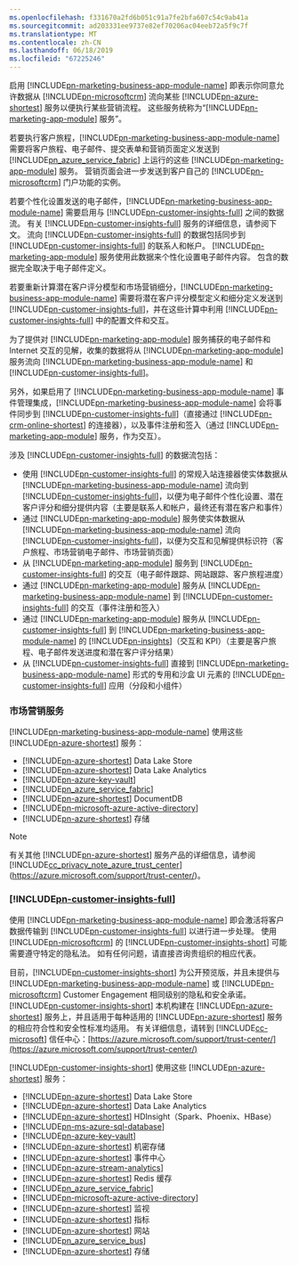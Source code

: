 ```yaml
---
ms.openlocfilehash: f331670a2fd6b051c91a7fe2bfa607c54c9ab41a
ms.sourcegitcommit: ad203331ee9737e82ef70206ac04eeb72a5f9c7f
ms.translationtype: MT
ms.contentlocale: zh-CN
ms.lasthandoff: 06/18/2019
ms.locfileid: "67225246"
---
```

启用 [!INCLUDE[pn-marketing-business-app-module-name](../includes/pn-marketing-business-app-module-name.md)] 即表示你同意允许数据从 [!INCLUDE[pn-microsoftcrm](../includes/pn-microsoftcrm.md)] 流向某些 [!INCLUDE[pn-azure-shortest](../includes/pn-azure-shortest.md)] 服务以便执行某些营销流程。 这些服务统称为“[!INCLUDE[pn-marketing-app-module](../includes/pn-marketing-app-module.md)] 服务”。

若要执行客户旅程，[!INCLUDE[pn-marketing-business-app-module-name](../includes/pn-marketing-business-app-module-name.md)] 需要将客户旅程、电子邮件、提交表单和营销页面定义发送到 [!INCLUDE[pn_azure_service_fabric](../includes/pn_azure_service_fabric.md)] 上运行的这些 [!INCLUDE[pn-marketing-app-module](../includes/pn-marketing-app-module.md)] 服务。 营销页面会进一步发送到客户自己的 [!INCLUDE[pn-microsoftcrm](../includes/pn-microsoftcrm.md)] 门户功能的实例。

若要个性化设置发送的电子邮件，[!INCLUDE[pn-marketing-business-app-module-name](../includes/pn-marketing-business-app-module-name.md)] 需要启用与 [!INCLUDE[pn-customer-insights-full](../includes/pn-customer-insights-full.md)] 之间的数据流。 有关 [!INCLUDE[pn-customer-insights-full](../includes/pn-customer-insights-full.md)] 服务的详细信息，请参阅下文。 流向 [!INCLUDE[pn-customer-insights-full](../includes/pn-customer-insights-full.md)] 的数据包括同步到 [!INCLUDE[pn-customer-insights-full](../includes/pn-customer-insights-full.md)] 的联系人和帐户。 [!INCLUDE[pn-marketing-app-module](../includes/pn-marketing-app-module.md)] 服务使用此数据来个性化设置电子邮件内容。 包含的数据完全取决于电子邮件定义。

若要重新计算潜在客户评分模型和市场营销细分，[!INCLUDE[pn-marketing-business-app-module-name](../includes/pn-marketing-business-app-module-name.md)] 需要将潜在客户评分模型定义和细分定义发送到 [!INCLUDE[pn-customer-insights-full](../includes/pn-customer-insights-full.md)]，并在这些计算中利用 [!INCLUDE[pn-customer-insights-full](../includes/pn-customer-insights-full.md)] 中的配置文件和交互。

为了提供对 [!INCLUDE[pn-marketing-app-module](../includes/pn-marketing-app-module.md)] 服务捕获的电子邮件和 Internet 交互的见解，收集的数据将从 [!INCLUDE[pn-marketing-app-module](../includes/pn-marketing-app-module.md)] 服务流向 [!INCLUDE[pn-marketing-business-app-module-name](../includes/pn-marketing-business-app-module-name.md)] 和 [!INCLUDE[pn-customer-insights-full](../includes/pn-customer-insights-full.md)]。

另外，如果启用了 [!INCLUDE[pn-marketing-business-app-module-name](../includes/pn-marketing-business-app-module-name.md)] 事件管理集成，[!INCLUDE[pn-marketing-business-app-module-name](../includes/pn-marketing-business-app-module-name.md)] 会将事件同步到 [!INCLUDE[pn-customer-insights-full](../includes/pn-customer-insights-full.md)]（直接通过 [!INCLUDE[pn-crm-online-shortest](../includes/pn-crm-online-shortest.md)] 的连接器），以及事件注册和签入（通过 [!INCLUDE[pn-marketing-app-module](../includes/pn-marketing-app-module.md)] 服务，作为交互）。

涉及 [!INCLUDE[pn-customer-insights-full](../includes/pn-customer-insights-full.md)] 的数据流包括：
- 使用 [!INCLUDE[pn-customer-insights-full](../includes/pn-customer-insights-full.md)] 的常规入站连接器使实体数据从 [!INCLUDE[pn-marketing-business-app-module-name](../includes/pn-marketing-business-app-module-name.md)] 流向到 [!INCLUDE[pn-customer-insights-full](../includes/pn-customer-insights-full.md)]，以便为电子邮件个性化设置、潜在客户评分和细分提供内容（主要是联系人和帐户，最终还有潜在客户和事件）
- 通过 [!INCLUDE[pn-marketing-app-module](../includes/pn-marketing-app-module.md)] 服务使实体数据从 [!INCLUDE[pn-marketing-business-app-module-name](../includes/pn-marketing-business-app-module-name.md)] 流向 [!INCLUDE[pn-customer-insights-full](../includes/pn-customer-insights-full.md)]，以便为交互和见解提供标识符（客户旅程、市场营销电子邮件、市场营销页面）
- 从 [!INCLUDE[pn-marketing-app-module](../includes/pn-marketing-app-module.md)] 服务到 [!INCLUDE[pn-customer-insights-full](../includes/pn-customer-insights-full.md)] 的交互（电子邮件跟踪、网站跟踪、客户旅程进度）
- 通过 [!INCLUDE[pn-marketing-app-module](../includes/pn-marketing-app-module.md)] 服务从 [!INCLUDE[pn-marketing-business-app-module-name](../includes/pn-marketing-business-app-module-name.md)] 到 [!INCLUDE[pn-customer-insights-full](../includes/pn-customer-insights-full.md)] 的交互（事件注册和签入）
- 通过 [!INCLUDE[pn-marketing-app-module](../includes/pn-marketing-app-module.md)] 服务从 [!INCLUDE[pn-customer-insights-full](../includes/pn-customer-insights-full.md)] 到 [!INCLUDE[pn-marketing-business-app-module-name](../includes/pn-marketing-business-app-module-name.md)] 的 [!INCLUDE[pn-insights](../includes/pn-insights.md)]（交互和 KPI）（主要是客户旅程、电子邮件发送进度和潜在客户评分结果）
- 从 [!INCLUDE[pn-customer-insights-full](../includes/pn-customer-insights-full.md)] 直接到 [!INCLUDE[pn-marketing-business-app-module-name](../includes/pn-marketing-business-app-module-name.md)] 形式的专用和沙盒 UI 元素的 [!INCLUDE[pn-customer-insights-full](../includes/pn-customer-insights-full.md)] 应用（分段和小组件）

### <a name="marketing-services"></a>市场营销服务

[!INCLUDE[pn-marketing-business-app-module-name](../includes/pn-marketing-business-app-module-name.md)] 使用这些 [!INCLUDE[pn-azure-shortest](../includes/pn-azure-shortest.md)] 服务：

- [!INCLUDE[pn-azure-shortest](../includes/pn-azure-shortest.md)] Data Lake Store
- [!INCLUDE[pn-azure-shortest](../includes/pn-azure-shortest.md)] Data Lake Analytics
- [!INCLUDE[pn-azure-key-vault](../includes/pn-azure-key-vault.md)]
- [!INCLUDE[pn_azure_service_fabric](../includes/pn_azure_service_fabric.md)]
- [!INCLUDE[pn-azure-shortest](../includes/pn-azure-shortest.md)] DocumentDB
- [!INCLUDE[pn-microsoft-azure-active-directory](../includes/pn-microsoft-azure-active-directory.md)]
- [!INCLUDE[pn-azure-shortest](../includes/pn-azure-shortest.md)] 存储

> [!NOTE]
> 有关其他 [!INCLUDE[pn-azure-shortest](../includes/pn-azure-shortest.md)] 服务产品的详细信息，请参阅 [!INCLUDE[cc_privacy_note_azure_trust_center](../includes/cc_privacy_note_azure_trust_center.md)] (<https://azure.microsoft.com/support/trust-center/>)。

### [!INCLUDE[pn-customer-insights-full](../includes/pn-customer-insights-full.md)]

使用 [!INCLUDE[pn-marketing-business-app-module-name](../includes/pn-marketing-business-app-module-name.md)] 即会激活将客户数据传输到 [!INCLUDE[pn-customer-insights-full](../includes/pn-customer-insights-full.md)] 以进行进一步处理。 使用 [!INCLUDE[pn-microsoftcrm](../includes/pn-microsoftcrm.md)] 的 [!INCLUDE[pn-customer-insights-short](../includes/pn-customer-insights-short.md)] 可能需要遵守特定的隐私法。 如有任何问题，请直接咨询贵组织的相应代表。

目前，[!INCLUDE[pn-customer-insights-short](../includes/pn-customer-insights-short.md)] 为公开预览版，并且未提供与 [!INCLUDE[pn-marketing-business-app-module-name](../includes/pn-marketing-business-app-module-name.md)] 或 [!INCLUDE[pn-microsoftcrm](../includes/pn-microsoftcrm.md)] Customer Engagement 相同级别的隐私和安全承诺。 [!INCLUDE[pn-customer-insights-short](../includes/pn-customer-insights-short.md)] 本机构建在 [!INCLUDE[pn-azure-shortest](../includes/pn-azure-shortest.md)] 服务上，并且适用于每种适用的 [!INCLUDE[pn-azure-shortest](../includes/pn-azure-shortest.md)] 服务的相应符合性和安全性标准均适用。 有关详细信息，请转到 [!INCLUDE[cc-microsoft](../includes/cc-microsoft.md)] 信任中心：[https://azure.microsoft.com/support/trust-center/](https://azure.microsoft.com/support/trust-center/)

[!INCLUDE[pn-customer-insights-short](../includes/pn-customer-insights-short.md)] 使用这些 [!INCLUDE[pn-azure-shortest](../includes/pn-azure-shortest.md)] 服务：

- [!INCLUDE[pn-azure-shortest](../includes/pn-azure-shortest.md)] Data Lake Store
- [!INCLUDE[pn-azure-shortest](../includes/pn-azure-shortest.md)] Data Lake Analytics
- [!INCLUDE[pn-azure-shortest](../includes/pn-azure-shortest.md)] HDInsight（Spark、Phoenix、HBase）
- [!INCLUDE[pn-ms-azure-sql-database](../includes/pn-ms-azure-sql-database.md)]
- [!INCLUDE[pn-azure-key-vault](../includes/pn-azure-key-vault.md)]
- [!INCLUDE[pn-azure-shortest](../includes/pn-azure-shortest.md)] 机密存储
- [!INCLUDE[pn-azure-shortest](../includes/pn-azure-shortest.md)] 事件中心
- [!INCLUDE[pn-azure-stream-analytics](../includes/pn-azure-stream-analytics.md)]
- [!INCLUDE[pn-azure-shortest](../includes/pn-azure-shortest.md)] Redis 缓存
- [!INCLUDE[pn_azure_service_fabric](../includes/pn_azure_service_fabric.md)]
- [!INCLUDE[pn-microsoft-azure-active-directory](../includes/pn-microsoft-azure-active-directory.md)]
- [!INCLUDE[pn-azure-shortest](../includes/pn-azure-shortest.md)] 监视
- [!INCLUDE[pn-azure-shortest](../includes/pn-azure-shortest.md)] 指标
- [!INCLUDE[pn-azure-shortest](../includes/pn-azure-shortest.md)] 网站
- [!INCLUDE[pn_azure_service_bus](../includes/pn_azure_service_bus.md)]
- [!INCLUDE[pn-azure-shortest](../includes/pn-azure-shortest.md)] 存储
